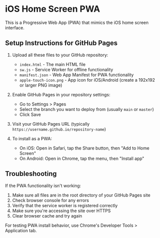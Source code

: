 # iOS Home Screen PWA

This is a Progressive Web App (PWA) that mimics the iOS home screen interface.

## Setup Instructions for GitHub Pages

1. Upload all these files to your GitHub repository:
   - `index.html` - The main HTML file
   - `sw.js` - Service Worker for offline functionality
   - `manifest.json` - Web App Manifest for PWA functionality
   - `apple-touch-icon.png` - App icon for iOS/Android (create a 192x192 or larger PNG image)

2. Enable GitHub Pages in your repository settings:
   - Go to Settings > Pages
   - Select the branch you want to deploy from (usually `main` or `master`)
   - Click Save

3. Visit your GitHub Pages URL (typically `https://username.github.io/repository-name`)

4. To install as a PWA:
   - On iOS: Open in Safari, tap the Share button, then "Add to Home Screen"
   - On Android: Open in Chrome, tap the menu, then "Install app"

## Troubleshooting

If the PWA functionality isn't working:

1. Make sure all files are in the root directory of your GitHub Pages site
2. Check browser console for any errors
3. Verify that the service worker is registered correctly
4. Make sure you're accessing the site over HTTPS
5. Clear browser cache and try again

For testing PWA install behavior, use Chrome's Developer Tools > Application tab.
